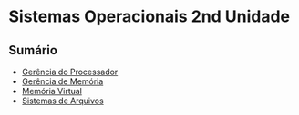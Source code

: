 # Sistemas Operacionais 2nd Unidade

## **Sumário**
- [Gerência do Processador](./gerencia-processador.md)
- [Gerência de Memória](./gerencia-memoria.md)
- [Memória Virtual](./memoria-virtual.md)
- [Sistemas de Arquivos](./sistemas-arquivos.md)